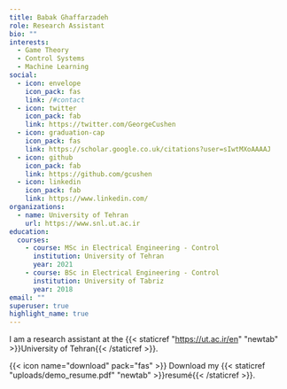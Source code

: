 ```yaml
---
title: Babak Ghaffarzadeh
role: Research Assistant
bio: ""
interests:
  - Game Theory
  - Control Systems
  - Machine Learning
social:
  - icon: envelope
    icon_pack: fas
    link: /#contact
  - icon: twitter
    icon_pack: fab
    link: https://twitter.com/GeorgeCushen
  - icon: graduation-cap
    icon_pack: fas
    link: https://scholar.google.co.uk/citations?user=sIwtMXoAAAAJ
  - icon: github
    icon_pack: fab
    link: https://github.com/gcushen
  - icon: linkedin
    icon_pack: fab
    link: https://www.linkedin.com/
organizations:
  - name: University of Tehran
    url: https://www.snl.ut.ac.ir
education:
  courses:
    - course: MSc in Electrical Engineering - Control
      institution: University of Tehran
      year: 2021
    - course: BSc in Electrical Engineering - Control
      institution: University of Tabriz
      year: 2018
email: ""
superuser: true
highlight_name: true
---
```

I am a research assistant at the  {{< staticref "https://ut.ac.ir/en" "newtab" >}}University of Tehran{{< /staticref >}}.

{{< icon name="download" pack="fas" >}} Download my {{< staticref "uploads/demo_resume.pdf" "newtab" >}}resumé{{< /staticref >}}.